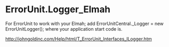 ﻿# ErrorUnit.Logger_Elmah
For ErrorUnit to work with your Elmah; add ErrorUnitCentral._Logger = new ErrorUnitLogger(); where your application start code is.

http://johngoldinc.com/Help/html/T_ErrorUnit_Interfaces_ILogger.htm